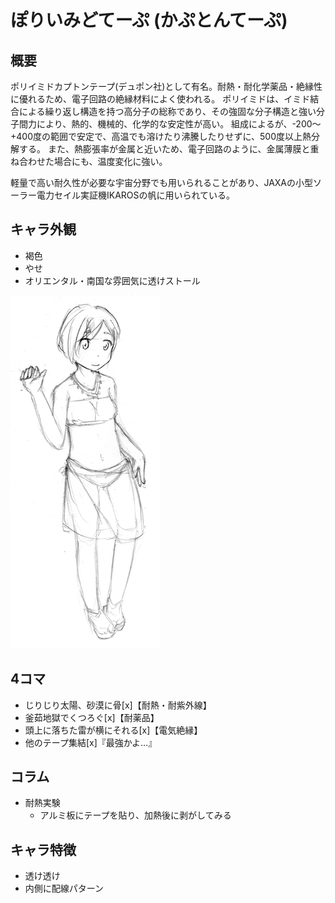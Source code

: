 # ぽりいみどてーぷ (かぷとんてーぷ)

## 概要

ポリイミドカプトンテープ(デュポン社)として有名。耐熱・耐化学薬品・絶縁性に優れるため、電子回路の絶縁材料によく使われる。
ポリイミドは、イミド結合による繰り返し構造を持つ高分子の総称であり、その強固な分子構造と強い分子間力により、熱的、機械的、化学的な安定性が高い。
組成によるが、-200～+400度の範囲で安定で、高温でも溶けたり沸騰したりせずに、500度以上熱分解する。
また、熱膨張率が金属と近いため、電子回路のように、金属薄膜と重ね合わせた場合にも、温度変化に強い。

軽量で高い耐久性が必要な宇宙分野でも用いられることがあり、JAXAの小型ソーラー電力セイル実証機IKAROSの帆に用いられている。

## キャラ外観

- 褐色
- やせ
- オリエンタル・南国な雰囲気に透けストール

![PolyimideTape](thumbs/PolyimideTape.png)

## 4コマ

- じりじり太陽、砂漠に骨[x]【耐熱・耐紫外線】
- 釜茹地獄でくつろぐ[x]【耐薬品】
- 頭上に落ちた雷が横にそれる[x]【電気絶縁】
- 他のテープ集結[x]『最強かよ…』

## コラム

- 耐熱実験
  - アルミ板にテープを貼り、加熱後に剥がしてみる

## キャラ特徴

- 透け透け
- 内側に配線パターン
